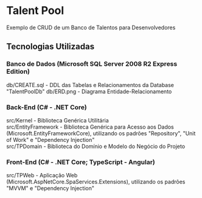 # Talent Pool

Exemplo de CRUD de um Banco de Talentos para Desenvolvedores

## Tecnologias Utilizadas

### Banco de Dados (Microsoft SQL Server 2008 R2 Express Edition)

db/CREATE.sql - DDL das Tabelas e Relacionamentos da Database "TalentPoolDb"
db/ERD.png - Diagrama Entidade-Relacionamento

### Back-End (C# - .NET Core)

src/Kernel - Biblioteca Genérica Utilitária  
src/EntityFramework - Biblioteca Genérica para Acesso aos Dados (Microsoft.EntityFrameworkCore), utilizando os padrões "Repository", "Unit of Work" e "Dependency Injection"  
src/TPDomain - Biblioteca do Domínio e Modelo do Negócio do Projeto  

### Front-End (C# - .NET Core; TypeScript - Angular)

src/TPWeb - Aplicação Web (Microsoft.AspNetCore.SpaServices.Extensions), utilizando os padrões "MVVM" e "Dependency Injection"
